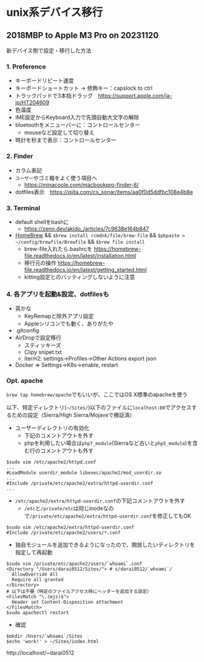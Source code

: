 # unix系デバイス移行
## 2018MBP to Apple M3 Pro on 20231120

新デバイス側で設定・移行した方法

### 1. Preference

- キーボードリピート速度
- キーボードショートカット -> 修飾キー：capslock to ctrl
- トラックパッドで3本指ドラッグ　https://support.apple.com/ja-jp/HT204609
- 色温度
- IME設定からKeyboard入力で先頭自動大文字の解除
- bluetoothをメニューバーに：コントロールセンター
  - mouseなど設定して切り替え
- 時計を秒まで表示：コントロールセンター

### 2. Finder

- カラム表記
- `ユーザー`やゴミ箱をよく使う項目へ
  - https://minacoole.com/macbookpro-finder-8/
- dotfiles表示　https://qiita.com/cs_sonar/items/aa0f0d5ddfbc108e4b8e

### 3. Terminal

- default shellをbashに
  - https://zenn.dev/akido_/articles/7c9638e164b847
- [HomeBrew](https://brew.sh/) && `$brew install rcmdnk/file/brew-file` && `$pbpaste > ~/config/brewfile/Brewfile` && `$brew file install`
  - brew-file入れたら.bashrcを https://homebrew-file.readthedocs.io/en/latest/installation.html
  - 移行元の操作 https://homebrew-file.readthedocs.io/en/latest/getting_started.html
  - kitting設定とのバッティングしないように注意

### 4. 各アプリを起動&設定、dotfilesも

- 英かな
  - KeyRemapと除外アプリ設定
  - Appleシリコンでも動く、ありがたや
- .gitconfig
- AirDropで設定移行
  - スティッキーズ
  - Clipy snipet.txt
  - iterm2: settings->Profiles->Other Actions export json
- Docker => Settings->K8s->enable, restart

### Opt. apache

`brew tap homebrew/apache`でもいいが、ここではOS X標準のapacheを使う

以下、特定ディレクトリ(`~/Sites/`)以下のファイルに`localhost:80`でアクセスするための設定（Sierra/High Sierra/Mojaveで検証済）

- ユーザーディレクトリの有効化
  - 下記のコメントアウトを外す
  - phpを利用したい場合は`php7_module`(Sierraなど古いと`php5_module`)を含む行のコメントアウトも外す

```
$sudo vim /etc/apache2/httpd.conf
...
#LoadModule userdir_module libexec/apache2/mod_userdir.so
...
#Include /private/etc/apache2/extra/httpd-userdir.conf
...
```

- `/etc/apache2/extra/httpd-userdir.conf`の下記コメントアウトを外す
  - `/etc`と`/private/etc`は同じinodeなので`/private/etc/apache2/extra/httpd-userdir.conf`を修正してもOK

```
$sudo vim /etc/apache2/extra/httpd-userdir.conf
#Include /private/etc/apache2/users/*.conf
```

- 独自モジュールを追加できるようになったので、開放したいディレクトリを指定して再起動

```
$sudo vim /private/etc/apache2/users/`whoami`.conf
<Directory "/Users/darai0512/Sites/"> # s/darai0512/`whoami`/
  AllowOverride All
  Require all granted
</Directory>
# 以下は不要（特定のファイルアクセス時にヘッダーを追加する設定）
<FilesMatch "\.(mjs)$">
  Header set Content-Disposition attachment
</FilesMatch>
$sudo apachectl restart
```

- 確認

```
$mkdir /Users/`whoami`/Sites
$echo 'work!' > ~/Sites/index.html
```

http://localhost/~darai0512
